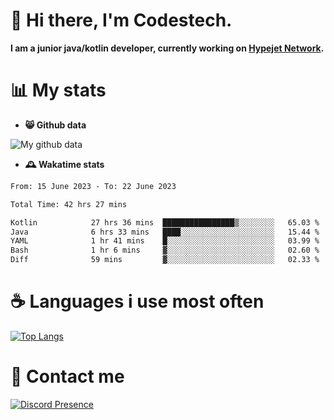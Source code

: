 # 👋 Hi there, I'm Codestech.
**I am a junior java/kotlin developer, currently working on [Hypejet Network](https://github.com/Hypejet).**

# 📊 My stats
- **😸 Github data**

![My github data](https://github-readme-stats.vercel.app/api?username=Codestech1&count_private=true&include_all_commits=true&theme=codeSTACKr)

- **🕰️ Wakatime stats**
<!--START_SECTION:waka-->

```txt
From: 15 June 2023 - To: 22 June 2023

Total Time: 42 hrs 27 mins

Kotlin            27 hrs 36 mins  ████████████████▒░░░░░░░░   65.03 %
Java              6 hrs 33 mins   ████░░░░░░░░░░░░░░░░░░░░░   15.44 %
YAML              1 hr 41 mins    █░░░░░░░░░░░░░░░░░░░░░░░░   03.99 %
Bash              1 hr 6 mins     ▓░░░░░░░░░░░░░░░░░░░░░░░░   02.60 %
Diff              59 mins         ▓░░░░░░░░░░░░░░░░░░░░░░░░   02.33 %
```

<!--END_SECTION:waka-->

# ☕ Languages i use most often
[![Top Langs](https://github-readme-stats.vercel.app/api/top-langs/?username=Codestech1&layout=compact&langs_count=8&exclude_repo=window5000.github.io&theme=codeSTACKr)](https://github.com/anuraghazra/github-readme-stats)

# 💬 Contact me
[![Discord Presence](https://lanyard.cnrad.dev/api/650718742157852740)](https://discord.com/users/650718742157852740)
</br>
